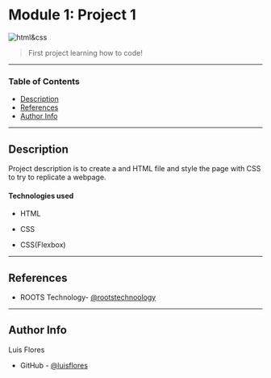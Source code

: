 # Module 1: Project 1 

<img src="https://miro.medium.com/max/1140/0*pxb9-4jdzxSp1K5Y.png" alt="html&css"/>

> First project learning how to code!

---

### Table of Contents


- [Description](#description)
- [References](#references)
- [Author Info](#author-info)

---

## Description

Project description is to create a and HTML file and style the page with CSS to try to replicate a webpage.

#### Technologies used

- HTML

- CSS

- CSS(Flexbox)


---

## References

- ROOTS Technology- [@rootstechnoology](https://rootstechnology.info/)

---


## Author Info
Luis Flores
- GitHub - [@luisflores](https://github.com/luis6212)
